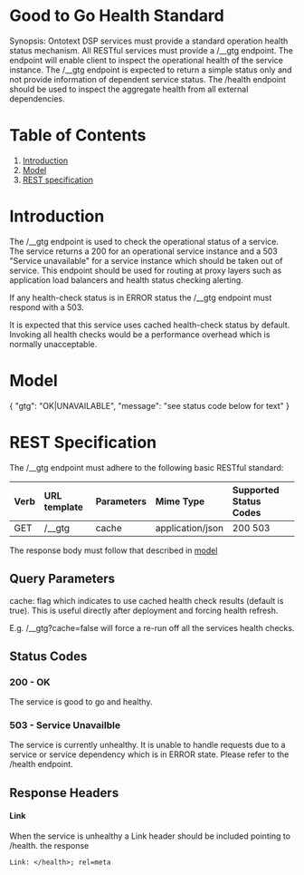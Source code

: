 # Good to Go Health Standard

Synopsis: Ontotext DSP services must provide a standard operation health status mechanism. All RESTful services must provide a /__gtg endpoint. The endpoint will enable client to inspect the operational health of the service instance. The /__gtg endpoint is expected to return a simple status only and not provide information of dependent service status. The /health endpoint should be used to inspect the aggregate health from all external dependencies.

# Table of Contents

1. [Introduction](#introduction)
2. [Model](#model)
3. [REST specification](#rest_spec)

<a name="introduction"></a>
# Introduction
The /__gtg endpoint is used to check the operational status of a service. The service returns a 200 for an operational service instance and a 503 "Service unavailable" for a service instance which should be taken out of service. This endpoint should be used for routing at proxy layers such as application load balancers and health status checking alerting.

If any health-check status is in ERROR status the /__gtg endpoint must respond with a 503.

It is expected that this service uses cached health-check status by default. Invoking all health checks would be a performance overhead which is normally unacceptable.

<a name="model"></a>
# Model

{ "gtg": "OK|UNAVAILABLE",
  "message": "see status code below for text" }

<a name="rest_spec"></a>
# REST Specification

The /__gtg endpoint must adhere to the following basic RESTful standard:

| Verb              | URL template | Parameters        | Mime Type         | Supported Status Codes |
|:----------------- |:-------------|:------------------|:------------------|:-----------------------|
| GET               | /__gtg       | cache             | application/json  | 200 503                |


The response body must follow that described in [model](#model)

## Query Parameters
cache: flag which indicates to use cached health check results (default is true). This is useful directly after deployment and forcing health refresh. 

E.g. /__gtg?cache=false will force a re-run off all the services health checks.

## Status Codes

### 200 - OK

The service is good to go and healthy.

### 503 - Service Unavailble

The service is currently unhealthy. It is unable to handle requests due to a service or service dependency which is in ERROR state. Please refer to the /health endpoint.

## Response Headers

#### Link
When the service is unhealthy a Link header should be included pointing to /health. the response

```
Link: </health>; rel=meta